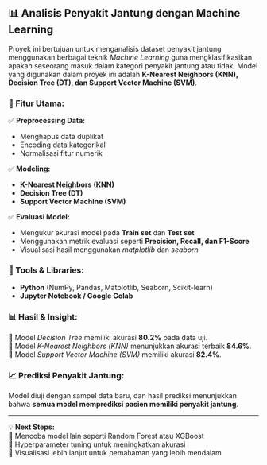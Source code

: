 ## **📊 Analisis Penyakit Jantung dengan Machine Learning**  

Proyek ini bertujuan untuk menganalisis dataset penyakit jantung menggunakan berbagai teknik *Machine Learning* guna mengklasifikasikan apakah seseorang masuk dalam kategori penyakit jantung atau tidak. Model yang digunakan dalam proyek ini adalah **K-Nearest Neighbors (KNN), Decision Tree (DT), dan Support Vector Machine (SVM)**.

### **📌 Fitur Utama:**
✅ **Preprocessing Data:**  
- Menghapus data duplikat  
- Encoding data kategorikal  
- Normalisasi fitur numerik  

✅ **Modeling:**  
- **K-Nearest Neighbors (KNN)**  
- **Decision Tree (DT)**  
- **Support Vector Machine (SVM)**  

✅ **Evaluasi Model:**  
- Mengukur akurasi model pada **Train set** dan **Test set**  
- Menggunakan metrik evaluasi seperti **Precision, Recall, dan F1-Score**  
- Visualisasi hasil menggunakan *matplotlib* dan *seaborn*  

### **🔧 Tools & Libraries:**  
- **Python** (NumPy, Pandas, Matplotlib, Seaborn, Scikit-learn)  
- **Jupyter Notebook / Google Colab**  

### **📊 Hasil & Insight:**  
📌 Model *Decision Tree* memiliki akurasi **80.2%** pada data uji.  
📌 Model *K-Nearest Neighbors (KNN)* menunjukkan akurasi terbaik **84.6%**.  
📌 Model *Support Vector Machine (SVM)* memiliki akurasi **82.4%**.  

### **📈 Prediksi Penyakit Jantung:**  
Model diuji dengan sampel data baru, dan hasil prediksi menunjukkan bahwa **semua model memprediksi pasien memiliki penyakit jantung**.  

---  

💡 **Next Steps:**  
🔹 Mencoba model lain seperti Random Forest atau XGBoost  
🔹 Hyperparameter tuning untuk meningkatkan akurasi  
🔹 Visualisasi lebih lanjut untuk pemahaman yang lebih mendalam  

